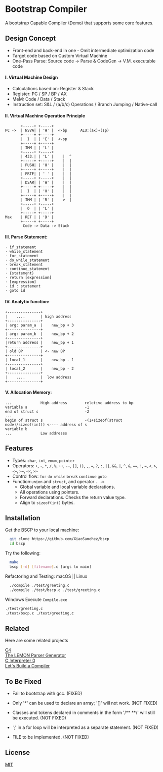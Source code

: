 
# Bootstrap Compiler

A bootstrap Capable Compiler (Demo) that supports some core features.
## Design Concept

- Front-end and back-end in one - Omit intermediate optimization code
- Target code based on Custom Virtual Machine
- One-Pass Parse: Source code -> Parse & CodeGen -> V.M. executable code

 #### I. Virtual Machine Design
- Calculations based on: Register & Stack
- Register: PC / SP / BP / AX
- MeM: Code / Data / Stack
- Instruction set: S&L / (a/b/c) Operations / Branch Jumping / Native-call

 #### II. Virtual Machine Operation Principle
           +-----+ +-----+
    PC ->  | NSVA| | 'H' |  <-bp      ALU:(ax)+(sp)
           +-----+ +-----+
           |  I  | | 'E' |  <-sp
           +-----+ +-----+
           | IMM | | 'L' |
           +-----+ +-----+
           | 433.| | 'L' |    |  ^
           +-----+ +-----+    |  |
           | PUSH| | 'O' |    |  |
           +-----+ +-----+    |  |
           | PRTF| | ' ' |    |  |
           +-----+ +-----+    |  |
           | DSAR| | 'W' |    |  |
           +-----+ +-----+    |  |
           |  I  | | 'O' |    |  |
           +-----+ +-----+    |  |
           | IMM | | 'R' |    v  |
           +-----+ +-----+
           |  O  | | 'L' | 
           +-----+ +-----+
    Max    | RET | | 'D' |
           +-----+ +-----+
            Code -> Data -> Stack

 #### III. Parse Statement:
    · if_statement
    · while_statement
    · for_statement
    · do_while_statement
    · break_statement
    · continue_statement
    · {statement}
    · return [expression]
    · [expression]
    · id : statement
    · goto id

 #### IV. Analytic function:
    +---------------+
    |    ....       | high address
    +---------------+
    | arg: param_a  |    new_bp + 3
    +---------------+
    | arg: param_b  |    new_bp + 2
    +---------------+
    |return address |    new_bp + 1
    +---------------+
    | old BP        | <- new BP
    +---------------+
    | local_1       |    new_bp - 1
    +---------------+
    | local_2       |    new_bp - 2
    +---------------+
    |    ....       |  low address
    +---------------+

 #### V. Allocation Memory:
    ...             High address        reletive address to bp
    variable a                          -1
    end of struct s                     -2
    ...
    begin of struct s                   -(1+sizeof(struct node)/sizeof(int)) <---- address of s
    variable b
    ...             Low addresss
## Features

- Types: `char`, `int`, `enum`, `pointer`
- Operators: `+`, `-`, `*`, `/`, `%`, `++`, `--`, `[]`, `()`, `,`, `=`, `?`, `:`, `||`, `&&`, `|`, `^`, `&`, `==`, `!`, `=`, `<`, `>`, `<=`, `>=`, `<<`, `>>`
- Control flow: `for` `do while` `break` `continue` `goto`
- Function:`union` and `struct`, and operator `. ->`
    - Global variable and local variable declarations.
    - All operations using pointers.
    - Forward declarations. Checks the return value type.
    - Align to `sizeof(int)` bytes.

## Installation

Get the BSCP to your local machine:

```bash
  git clone https://github.com/XiaoSanchez/bscp
  cd bscp
```
Try the following:
```bash
  make
  bscp [-d] [filename].c [args to main]
```
Refactoring and Testing:
macOS || Linux
```bash
  ./compile ./test/greeting.c
  ./compile ./test/bscp.c ./test/greeting.c
``` 
Windows
Execute `Compile.exe`
```bash
./test/greeting.c
./test/bscp.c ./test/greeting.c
```
## Related

Here are some related projects

[C4](https://github.com/rswier/c4)  
[The LEMON Parser Generator](http://www.hwaci.com/sw/lemon/)    
[C Interpreter 0](https://lotabout.me/2015/write-a-C-interpreter-0/)    
[Let's Build a Compiler](https://compilers.iecc.com/crenshaw/)

## To Be Fixed

- Fail to bootstrap with gcc. (FIXED)

- Only '*' can be used to declare an array; '[]' will not work. (NOT FIXED)

- Classes and tokens declared in comments in the form '/** **/' will still be executed. (NOT FIXED)

- ';' in a for loop will be interpreted as a separate statement. (NOT FIXED)

- FILE to be implemented. (NOT FIXED)
## License

[MIT](https://choosealicense.com/licenses/mit/)
